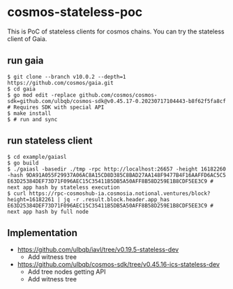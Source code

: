 # cosmos-stateless-poc

This is PoC of stateless clients for cosmos chains. You can try the stateless client of Gaia.

## run gaia

```shell
$ git clone --branch v10.0.2 --depth=1 https://github.com/cosmos/gaia.git
$ cd gaia
$ go mod edit -replace github.com/cosmos/cosmos-sdk=github.com/ulbqb/cosmos-sdk@v0.45.17-0.20230717104443-b8f62f5fa8cf # Requires SDK with special API
$ make install
$ # run and sync
```

## run stateless client

```shell
$ cd example/gaiasl
$ go build
$ ./gaiasl -basedir ./tmp -rpc http://localhost:26657 -height 16182260 -hash 9DA91A055F29937A06AC8A15CD8D385C8BAD27AA148F9477B4F16AAFFD6AC5C5
E63D25384DEF73D71F096AEC15C35411B5DB5A50AFF8B58D259E1B8CDF5EE3C9 # next app hash by stateless execution
$ curl https://rpc-cosmoshub-ia.cosmosia.notional.ventures/block?height=16182261 | jq -r .result.block.header.app_has
E63D25384DEF73D71F096AEC15C35411B5DB5A50AFF8B58D259E1B8CDF5EE3C9 # next app hash by full node
```

## Implementation
- https://github.com/ulbqb/iavl/tree/v0.19.5-stateless-dev
    - Add witness tree
- https://github.com/ulbqb/cosmos-sdk/tree/v0.45.16-ics-stateless-dev
    - Add tree nodes getting API
    - Add witness tree
